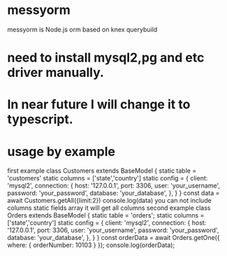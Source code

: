 # messyorm
messyorm is Node.js orm based on knex querybuild
# need to install mysql2,pg and etc driver manually.
# In near future I will change it to  typescript.
# usage by example 
  first example 
    class Customers extends BaseModel {
        static table = 'customers'
        static columns = ['state','country']
        static config = {
            client: 'mysql2',
            connection: {
              host: '127.0.0.1',
              port: 3306,
              user: 'your_username',
              password: 'your_password',
              database: 'your_database',
            },
        }
    } 
    const data = await Customers.getAll({limit:2})
    console.log(data)
you can not include columns static fields array it will get all columns
second example 
  class Orders extends BaseModel {
    static table = 'orders';
     static columns = ['state','country']
        static config = {
            client: 'mysql2',
            connection: {
              host: '127.0.0.1',
              port: 3306,
              user: 'your_username',
              password: 'your_password',
              database: 'your_database',
            },
        }
  }
  const orderData = await Orders.getOne({ where: { orderNumber: 10103 } });
  console.log(orderData);